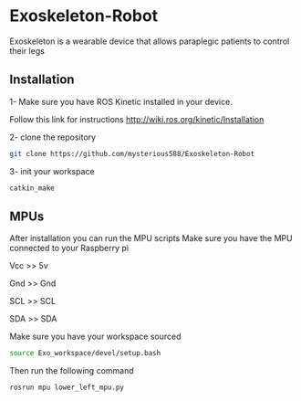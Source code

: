 # Exoskeleton-Robot
Exoskeleton is a wearable device that allows paraplegic patients to control their legs 

## Installation
1- Make sure you have ROS Kinetic installed in your device.

Follow this link for instructions http://wiki.ros.org/kinetic/Installation

2- clone the repository
```bash 
git clone https://github.com/mysterious588/Exoskeleton-Robot
```
3- init your workspace
```bash
catkin_make
```
## MPUs
After installation you can run the MPU scripts
Make sure you have the MPU connected to your Raspberry pi

Vcc >> 5v

Gnd >> Gnd

SCL >> SCL

SDA >> SDA

Make sure you have your workspace sourced
```bash
source Exo_workspace/devel/setup.bash
```

Then run the following command

```bash
rosrun mpu lower_left_mpu.py
```
